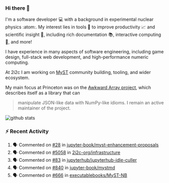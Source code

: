 ### Hi there 👋 

I'm a software developer 💻 with a background in experimental nuclear physics :atom:. My interest lies in tools :wrench: to improve productivity :chart_with_upwards_trend: and scientific insight :telescope:, including rich documentation 📚, interactive computing 🧮, and more! 

I have experience in many aspects of software engineering, including game design, full-stack web development, and high-performance numeric computing. 

At 2i2c I am working on [MyST](https://github.com/jupyter-book/mystmd) community building, tooling, and wider ecosystem. 

My main focus at Princeton was on the [Awkward Array project](awkward-array.org/), which describes itself as a library that can 
> manipulate JSON-like data with NumPy-like idioms. I remain an active maintainer of the project. 

![github stats](https://github-readme-stats.vercel.app/api?username=agoose77&show_icons=true&hide_rank=true&hide_title=true&bg_color=30,e76445,904e95&text_color=efe3ec&icon_color=efe3ec)
<!--
**agoose77/agoose77** is a ✨ _special_ ✨ repository because its `README.md` (this file) appears on your GitHub profile.

Here are some ideas to get you started:

- 🔭 I’m currently working on ...
- 🌱 I’m currently learning ...
- 👯 I’m looking to collaborate on ...
- 🤔 I’m looking for help with ...
- 💬 Ask me about ...
- 📫 How to reach me: ...
- 😄 Pronouns: ...
- ⚡ Fun fact: ...
-->

### :zap: Recent Activity

<!--START_SECTION:activity-->
1. 🗣 Commented on [#28](https://github.com/jupyter-book/myst-enhancement-proposals/pull/28#issuecomment-2651758995) in [jupyter-book/myst-enhancement-proposals](https://github.com/jupyter-book/myst-enhancement-proposals)
2. 🗣 Commented on [#5058](https://github.com/2i2c-org/infrastructure/issues/5058#issuecomment-2651326355) in [2i2c-org/infrastructure](https://github.com/2i2c-org/infrastructure)
3. 🗣 Commented on [#83](https://github.com/jupyterhub/jupyterhub-idle-culler/pull/83#issuecomment-2651304813) in [jupyterhub/jupyterhub-idle-culler](https://github.com/jupyterhub/jupyterhub-idle-culler)
4. 🗣 Commented on [#840](https://github.com/jupyter-book/mystmd/issues/840#issuecomment-2651015052) in [jupyter-book/mystmd](https://github.com/jupyter-book/mystmd)
5. 🗣 Commented on [#666](https://github.com/executablebooks/MyST-NB/issues/666#issuecomment-2650582242) in [executablebooks/MyST-NB](https://github.com/executablebooks/MyST-NB)
<!--END_SECTION:activity-->
